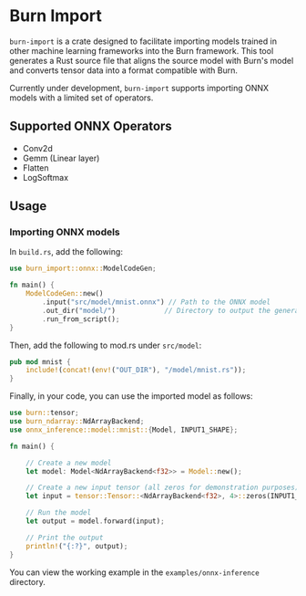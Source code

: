 # Burn Import

`burn-import` is a crate designed to facilitate importing models trained in other machine learning
frameworks into the Burn framework. This tool generates a Rust source file that aligns the source
model with Burn's model and converts tensor data into a format compatible with Burn.

Currently under development, `burn-import` supports importing ONNX models with a limited set of
operators.

## Supported ONNX Operators

- Conv2d
- Gemm (Linear layer)
- Flatten
- LogSoftmax

## Usage

### Importing ONNX models

In `build.rs`, add the following:

```rust
use burn_import::onnx::ModelCodeGen;

fn main() {
    ModelCodeGen::new()
        .input("src/model/mnist.onnx") // Path to the ONNX model
        .out_dir("model/")            // Directory to output the generated Rust source file (under target/)
        .run_from_script();
}
```

Then, add the following to mod.rs under `src/model`:

```rust
pub mod mnist {
    include!(concat!(env!("OUT_DIR"), "/model/mnist.rs"));
}
```

Finally, in your code, you can use the imported model as follows:

```rust
use burn::tensor;
use burn_ndarray::NdArrayBackend;
use onnx_inference::model::mnist::{Model, INPUT1_SHAPE};

fn main() {

    // Create a new model
    let model: Model<NdArrayBackend<f32>> = Model::new();

    // Create a new input tensor (all zeros for demonstration purposes)
    let input = tensor::Tensor::<NdArrayBackend<f32>, 4>::zeros(INPUT1_SHAPE);

    // Run the model
    let output = model.forward(input);

    // Print the output
    println!("{:?}", output);
}
```

You can view the working example in the `examples/onnx-inference` directory.
